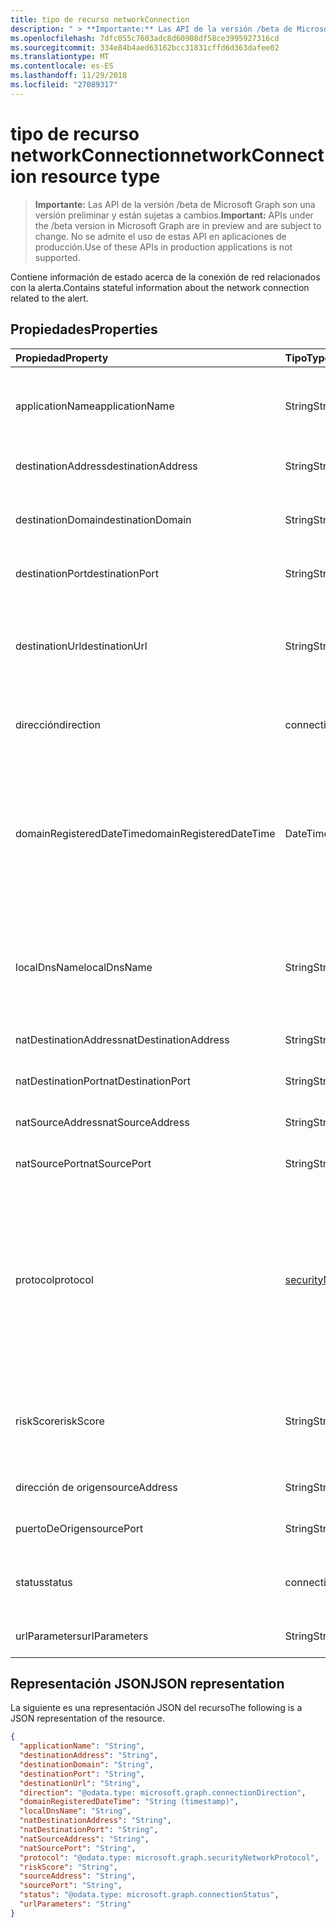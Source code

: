 ```yaml
---
title: tipo de recurso networkConnection
description: " > **Importante:** Las API de la versión /beta de Microsoft Graph son una versión preliminar y están sujetas a cambios. No se admite el uso de estas API en aplicaciones de producción."
ms.openlocfilehash: 7dfc055c7603adc8d60908df58ce3995927316cd
ms.sourcegitcommit: 334e84b4aed63162bcc31831cffd6d363dafee02
ms.translationtype: MT
ms.contentlocale: es-ES
ms.lasthandoff: 11/29/2018
ms.locfileid: "27089317"
---
```

# <a name="networkconnection-resource-type"></a><span data-ttu-id="e6e80-104">tipo de recurso networkConnection</span><span class="sxs-lookup"><span data-stu-id="e6e80-104">networkConnection resource type</span></span>

 > <span data-ttu-id="e6e80-105">**Importante:** Las API de la versión /beta de Microsoft Graph son una versión preliminar y están sujetas a cambios.</span><span class="sxs-lookup"><span data-stu-id="e6e80-105">**Important:** APIs under the /beta version in Microsoft Graph are in preview and are subject to change.</span></span> <span data-ttu-id="e6e80-106">No se admite el uso de estas API en aplicaciones de producción.</span><span class="sxs-lookup"><span data-stu-id="e6e80-106">Use of these APIs in production applications is not supported.</span></span>

<span data-ttu-id="e6e80-107">Contiene información de estado acerca de la conexión de red relacionados con la alerta.</span><span class="sxs-lookup"><span data-stu-id="e6e80-107">Contains stateful information about the network connection related to the alert.</span></span>

## <a name="properties"></a><span data-ttu-id="e6e80-108">Propiedades</span><span class="sxs-lookup"><span data-stu-id="e6e80-108">Properties</span></span>

| <span data-ttu-id="e6e80-109">Propiedad</span><span class="sxs-lookup"><span data-stu-id="e6e80-109">Property</span></span>   | <span data-ttu-id="e6e80-110">Tipo</span><span class="sxs-lookup"><span data-stu-id="e6e80-110">Type</span></span>|<span data-ttu-id="e6e80-111">Descripción</span><span class="sxs-lookup"><span data-stu-id="e6e80-111">Description</span></span>|
|:---------------|:--------|:----------|
|<span data-ttu-id="e6e80-112">applicationName</span><span class="sxs-lookup"><span data-stu-id="e6e80-112">applicationName</span></span>|<span data-ttu-id="e6e80-113">String</span><span class="sxs-lookup"><span data-stu-id="e6e80-113">String</span></span>|<span data-ttu-id="e6e80-114">Nombre de la aplicación de administración de la conexión de red (por ejemplo, Facebook, SMTP, etcetera).</span><span class="sxs-lookup"><span data-stu-id="e6e80-114">Name of the application managing the network connection (for example, Facebook, SMTP, etc.).</span></span>|
|<span data-ttu-id="e6e80-115">destinationAddress</span><span class="sxs-lookup"><span data-stu-id="e6e80-115">destinationAddress</span></span>|<span data-ttu-id="e6e80-116">String</span><span class="sxs-lookup"><span data-stu-id="e6e80-116">String</span></span>|<span data-ttu-id="e6e80-117">Dirección IP de destino (de la conexión de red).</span><span class="sxs-lookup"><span data-stu-id="e6e80-117">Destination IP address (of the network connection).</span></span>|
|<span data-ttu-id="e6e80-118">destinationDomain</span><span class="sxs-lookup"><span data-stu-id="e6e80-118">destinationDomain</span></span>|<span data-ttu-id="e6e80-119">String</span><span class="sxs-lookup"><span data-stu-id="e6e80-119">String</span></span>|<span data-ttu-id="e6e80-120">Parte del dominio de destino de la dirección URL de destino.</span><span class="sxs-lookup"><span data-stu-id="e6e80-120">Destination domain portion of the destination URL.</span></span> <span data-ttu-id="e6e80-121">(por ejemplo 'www.contoso.com').</span><span class="sxs-lookup"><span data-stu-id="e6e80-121">(for example 'www.contoso.com').</span></span>|
|<span data-ttu-id="e6e80-122">destinationPort</span><span class="sxs-lookup"><span data-stu-id="e6e80-122">destinationPort</span></span>|<span data-ttu-id="e6e80-123">String</span><span class="sxs-lookup"><span data-stu-id="e6e80-123">String</span></span>|<span data-ttu-id="e6e80-124">Puerto de destino (de la conexión de red).</span><span class="sxs-lookup"><span data-stu-id="e6e80-124">Destination port (of the network connection).</span></span>|
|<span data-ttu-id="e6e80-125">destinationUrl</span><span class="sxs-lookup"><span data-stu-id="e6e80-125">destinationUrl</span></span>|<span data-ttu-id="e6e80-126">String</span><span class="sxs-lookup"><span data-stu-id="e6e80-126">String</span></span>|<span data-ttu-id="e6e80-127">Cadena de dirección URL o URI de conexión - excluyendo los parámetros de la red.</span><span class="sxs-lookup"><span data-stu-id="e6e80-127">Network connection URL/URI string - excluding parameters.</span></span> <span data-ttu-id="e6e80-128">(por ejemplo, 'www.contoso.com/products/default.html')</span><span class="sxs-lookup"><span data-stu-id="e6e80-128">(for example 'www.contoso.com/products/default.html')</span></span>|
|<span data-ttu-id="e6e80-129">dirección</span><span class="sxs-lookup"><span data-stu-id="e6e80-129">direction</span></span>|<span data-ttu-id="e6e80-130">connectionDirection</span><span class="sxs-lookup"><span data-stu-id="e6e80-130">connectionDirection</span></span>|<span data-ttu-id="e6e80-131">Dirección de la conexión de red.</span><span class="sxs-lookup"><span data-stu-id="e6e80-131">Network connection direction.</span></span> <span data-ttu-id="e6e80-132">Los valores posibles son: `unknown`, `inbound` y `outbound`.</span><span class="sxs-lookup"><span data-stu-id="e6e80-132">Possible values are: `unknown`, `inbound`, `outbound`.</span></span>|
|<span data-ttu-id="e6e80-133">domainRegisteredDateTime</span><span class="sxs-lookup"><span data-stu-id="e6e80-133">domainRegisteredDateTime</span></span>|<span data-ttu-id="e6e80-134">DateTimeOffset</span><span class="sxs-lookup"><span data-stu-id="e6e80-134">DateTimeOffset</span></span>|<span data-ttu-id="e6e80-135">Fecha cuando se registró el dominio de destino.</span><span class="sxs-lookup"><span data-stu-id="e6e80-135">Date when the destination domain was registered.</span></span> <span data-ttu-id="e6e80-136">El tipo de marca de tiempo representa la información de fecha y hora con el formato ISO 8601 y está siempre en hora UTC.</span><span class="sxs-lookup"><span data-stu-id="e6e80-136">The Timestamp type represents date and time information using ISO 8601 format and is always in UTC time.</span></span> <span data-ttu-id="e6e80-137">Por ejemplo, la medianoche UTC del 1 de enero de 2014 sería así: `'2014-01-01T00:00:00Z'`</span><span class="sxs-lookup"><span data-stu-id="e6e80-137">For example, midnight UTC on Jan 1, 2014 would look like this: `'2014-01-01T00:00:00Z'`</span></span>|
|<span data-ttu-id="e6e80-138">localDnsName</span><span class="sxs-lookup"><span data-stu-id="e6e80-138">localDnsName</span></span>|<span data-ttu-id="e6e80-139">String</span><span class="sxs-lookup"><span data-stu-id="e6e80-139">String</span></span>|<span data-ttu-id="e6e80-140">El equipo local resolución de nombres DNS tal como aparece en la memoria caché DNS local del host (por ejemplo, en caso de que se ha alterado el archivo 'hosts').</span><span class="sxs-lookup"><span data-stu-id="e6e80-140">The local DNS name resolution as it appears in the host's local DNS cache (for example, in case the 'hosts' file was tampered with).</span></span>|
|<span data-ttu-id="e6e80-141">natDestinationAddress</span><span class="sxs-lookup"><span data-stu-id="e6e80-141">natDestinationAddress</span></span>|<span data-ttu-id="e6e80-142">String</span><span class="sxs-lookup"><span data-stu-id="e6e80-142">String</span></span>|<span data-ttu-id="e6e80-143">Dirección IP de destino de la traducción de direcciones de red.</span><span class="sxs-lookup"><span data-stu-id="e6e80-143">Network Address Translation destination IP address.</span></span>|
|<span data-ttu-id="e6e80-144">natDestinationPort</span><span class="sxs-lookup"><span data-stu-id="e6e80-144">natDestinationPort</span></span>|<span data-ttu-id="e6e80-145">String</span><span class="sxs-lookup"><span data-stu-id="e6e80-145">String</span></span>|<span data-ttu-id="e6e80-146">Puerto de destino de la traducción de direcciones de red.</span><span class="sxs-lookup"><span data-stu-id="e6e80-146">Network Address Translation destination port.</span></span>|
|<span data-ttu-id="e6e80-147">natSourceAddress</span><span class="sxs-lookup"><span data-stu-id="e6e80-147">natSourceAddress</span></span>|<span data-ttu-id="e6e80-148">String</span><span class="sxs-lookup"><span data-stu-id="e6e80-148">String</span></span>|<span data-ttu-id="e6e80-149">Dirección IP de origen de la traducción de direcciones de red.</span><span class="sxs-lookup"><span data-stu-id="e6e80-149">Network Address Translation source IP address.</span></span>|
|<span data-ttu-id="e6e80-150">natSourcePort</span><span class="sxs-lookup"><span data-stu-id="e6e80-150">natSourcePort</span></span>|<span data-ttu-id="e6e80-151">String</span><span class="sxs-lookup"><span data-stu-id="e6e80-151">String</span></span>|<span data-ttu-id="e6e80-152">Puerto de origen de la traducción de direcciones de red.</span><span class="sxs-lookup"><span data-stu-id="e6e80-152">Network Address Translation source port.</span></span>|
|<span data-ttu-id="e6e80-153">protocol</span><span class="sxs-lookup"><span data-stu-id="e6e80-153">protocol</span></span>|[<span data-ttu-id="e6e80-154">securityNetworkProtocol</span><span class="sxs-lookup"><span data-stu-id="e6e80-154">securityNetworkProtocol</span></span>](securitynetworkprotocolenumtype.md)|<span data-ttu-id="e6e80-155">Protocolo de red.</span><span class="sxs-lookup"><span data-stu-id="e6e80-155">Network protocol.</span></span> <span data-ttu-id="e6e80-156">Los valores posibles son: `unknown`, `ip`, `icmp`, `igmp`, `ggp`, `ipv4`, `tcp`, `pup`, `udp`, `idp`, `ipv6`, `ipv6RoutingHeader`, `ipv6FragmentHeader`, `ipSecEncapsulatingSecurityPayload`, `ipSecAuthenticationHeader`, `icmpV6`, `ipv6NoNextHeader`, `ipv6DestinationOptions`, `nd` , `raw`, `ipx`, `spx`, `spxII`.</span><span class="sxs-lookup"><span data-stu-id="e6e80-156">Possible values are: `unknown`, `ip`, `icmp`, `igmp`, `ggp`, `ipv4`, `tcp`, `pup`, `udp`, `idp`, `ipv6`, `ipv6RoutingHeader`, `ipv6FragmentHeader`, `ipSecEncapsulatingSecurityPayload`, `ipSecAuthenticationHeader`, `icmpV6`, `ipv6NoNextHeader`, `ipv6DestinationOptions`, `nd`, `raw`, `ipx`, `spx`, `spxII`.</span></span>|
|<span data-ttu-id="e6e80-157">riskScore</span><span class="sxs-lookup"><span data-stu-id="e6e80-157">riskScore</span></span>|<span data-ttu-id="e6e80-158">String</span><span class="sxs-lookup"><span data-stu-id="e6e80-158">String</span></span>|<span data-ttu-id="e6e80-159">Proveedor generado/calcula el riesgo de puntuación de la conexión de red.</span><span class="sxs-lookup"><span data-stu-id="e6e80-159">Provider generated/calculated risk score of the network connection.</span></span> <span data-ttu-id="e6e80-160">Valor recomendado el rango de 0-1, lo que equivale a un porcentaje.</span><span class="sxs-lookup"><span data-stu-id="e6e80-160">Recommended value range of 0-1, which equates to a percentage.</span></span>|
|<span data-ttu-id="e6e80-161">dirección de origen</span><span class="sxs-lookup"><span data-stu-id="e6e80-161">sourceAddress</span></span>|<span data-ttu-id="e6e80-162">String</span><span class="sxs-lookup"><span data-stu-id="e6e80-162">String</span></span>|<span data-ttu-id="e6e80-163">Dirección IP de origen (es decir, el origen) (de la conexión de red).</span><span class="sxs-lookup"><span data-stu-id="e6e80-163">Source (i.e. origin) IP address (of the network connection).</span></span>|
|<span data-ttu-id="e6e80-164">puertoDeOrigen</span><span class="sxs-lookup"><span data-stu-id="e6e80-164">sourcePort</span></span>|<span data-ttu-id="e6e80-165">String</span><span class="sxs-lookup"><span data-stu-id="e6e80-165">String</span></span>|<span data-ttu-id="e6e80-166">Puerto de IP de origen (es decir, el origen) (de la conexión de red).</span><span class="sxs-lookup"><span data-stu-id="e6e80-166">Source (i.e. origin) IP port (of the network connection).</span></span>|
|<span data-ttu-id="e6e80-167">status</span><span class="sxs-lookup"><span data-stu-id="e6e80-167">status</span></span>|<span data-ttu-id="e6e80-168">connectionStatus</span><span class="sxs-lookup"><span data-stu-id="e6e80-168">connectionStatus</span></span>|<span data-ttu-id="e6e80-169">Estado de conexión de red.</span><span class="sxs-lookup"><span data-stu-id="e6e80-169">Network connection status.</span></span> <span data-ttu-id="e6e80-170">Los valores posibles son: `unknown`, `attempted`, `succeeded`, `blocked` y `failed`.</span><span class="sxs-lookup"><span data-stu-id="e6e80-170">Possible values are: `unknown`, `attempted`, `succeeded`, `blocked`, `failed`.</span></span>|
|<span data-ttu-id="e6e80-171">urlParameters</span><span class="sxs-lookup"><span data-stu-id="e6e80-171">urlParameters</span></span>|<span data-ttu-id="e6e80-172">String</span><span class="sxs-lookup"><span data-stu-id="e6e80-172">String</span></span>|<span data-ttu-id="e6e80-173">Parámetros (sufijo) de la dirección URL de destino.</span><span class="sxs-lookup"><span data-stu-id="e6e80-173">Parameters (suffix) of the destination URL.</span></span>|

## <a name="json-representation"></a><span data-ttu-id="e6e80-174">Representación JSON</span><span class="sxs-lookup"><span data-stu-id="e6e80-174">JSON representation</span></span>

<span data-ttu-id="e6e80-175">La siguiente es una representación JSON del recurso</span><span class="sxs-lookup"><span data-stu-id="e6e80-175">The following is a JSON representation of the resource.</span></span>

<!-- {
  "blockType": "resource",
  "optionalProperties": [

  ],
  "@odata.type": "microsoft.graph.networkConnection"
}-->

```json
{
  "applicationName": "String",
  "destinationAddress": "String",
  "destinationDomain": "String",
  "destinationPort": "String",
  "destinationUrl": "String",
  "direction": "@odata.type: microsoft.graph.connectionDirection",
  "domainRegisteredDateTime": "String (timestamp)",
  "localDnsName": "String",
  "natDestinationAddress": "String",
  "natDestinationPort": "String",
  "natSourceAddress": "String",
  "natSourcePort": "String",
  "protocol": "@odata.type: microsoft.graph.securityNetworkProtocol",
  "riskScore": "String",
  "sourceAddress": "String",
  "sourcePort": "String",
  "status": "@odata.type: microsoft.graph.connectionStatus",
  "urlParameters": "String"
}

```

<!-- uuid: 8fcb5dbc-d5aa-4681-8e31-b001d5168d79
2015-10-25 14:57:30 UTC -->
<!-- {
  "type": "#page.annotation",
  "description": "networkConnection resource",
  "keywords": "",
  "section": "documentation",
  "tocPath": ""
}-->
